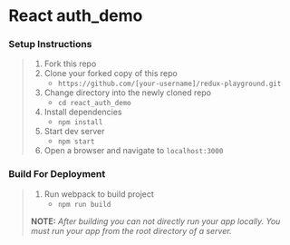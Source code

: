# React auth_demo

### Setup Instructions

> 1. Fork this repo
> 1. Clone your forked copy of this repo
>    - `https://github.com/[your-username]/redux-playground.git`
> 1. Change directory into the newly cloned repo
>    - `cd react_auth_demo`
> 1. Install dependencies
>    - `npm install`
> 1. Start dev server
>    - `npm start`
> 1. Open a browser and navigate to `localhost:3000`

### Build For Deployment

> 1. Run webpack to build project
>    - `npm run build`
>
> **NOTE:** *After building you can not directly run your app locally. You must run your app from the root directory of a server.*
